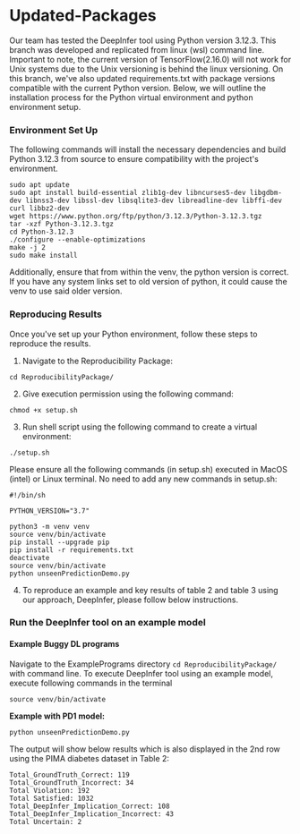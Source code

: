 # Updated-Packages

Our team has tested the DeepInfer tool using Python version 3.12.3. This branch was developed and replicated from linux (wsl) command line. Important to note, the current version of TensorFlow(2.16.0) will not work for Unix systems due to the Unix versioning is behind the linux versioning.
On this branch, we've also updated requirements.txt with package versions compatible with the current Python version. Below, we will outline the installation process for the Python virtual environment and python environment setup.

### Environment Set Up

The following commands will install the necessary dependencies and build Python 3.12.3 from source to ensure compatibility with the project's environment.

```
sudo apt update
sudo apt install build-essential zlib1g-dev libncurses5-dev libgdbm-dev libnss3-dev libssl-dev libsqlite3-dev libreadline-dev libffi-dev curl libbz2-dev
wget https://www.python.org/ftp/python/3.12.3/Python-3.12.3.tgz
tar -xzf Python-3.12.3.tgz
cd Python-3.12.3
./configure --enable-optimizations
make -j 2
sudo make install
```

Additionally, ensure that from within the venv, the python version is correct. If you have any system links set to old version of python, it could cause the venv to use said older version.

### Reproducing Results

Once you've set up your Python environment, follow these steps to reproduce the results.

1. Navigate to the Reproducibility Package:

```
cd ReproducibilityPackage/
```

2. Give execution permission using the following command:

```
chmod +x setup.sh
```

3. Run shell script using the following command to create a virtual environment:

```
./setup.sh
```

Please ensure all the following commands (in setup.sh) executed in MacOS (intel) or Linux terminal.
No need to add any new commands in setup.sh:

```
#!/bin/sh

PYTHON_VERSION="3.7"

python3 -m venv venv
source venv/bin/activate
pip install --upgrade pip
pip install -r requirements.txt
deactivate
source venv/bin/activate
python unseenPredictionDemo.py
```

4. To reproduce an example and key results of table 2 and table 3 using our approach, DeepInfer, please follow below instructions.

### Run the DeepInfer tool on an example model

#### Example Buggy DL programs

Navigate to the ExamplePrograms directory `cd ReproducibilityPackage/` with command line. To execute DeepInfer tool using an example model, execute following commands in the terminal

```
source venv/bin/activate
```

**Example with PD1 model:**

```
python unseenPredictionDemo.py
```

The output will show below results which is also displayed in the 2nd row using the PIMA diabetes dataset in Table 2:

```
Total_GroundTruth_Correct: 119
Total_GroundTruth_Incorrect: 34
Total Violation: 192
Total Satisfied: 1032
Total_DeepInfer_Implication_Correct: 108
Total_DeepInfer_Implication_Incorrect: 43
Total Uncertain: 2
```
